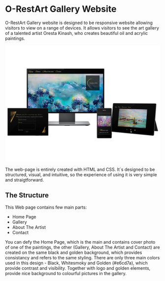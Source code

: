 <h1>O-RestArt Gallery Website</h1>
<p> O-RestArt Gallery website is designed to be responsive website allowing visitors to view on a range of devices. It allows visitors to see the art gallery of a talented artist Oresta Kinash, who creates beautiful oil and acrylic paintings.
  
![Title](assets/images/decor/multiple-device-mockup.png) 
  
 The web-page is entirely created with HTML and CSS. It`s designed to be structured, visual, and intuitive, so the experience of using it is very simple and straigtforward.
  
  ## The Structure
  
 This Web page contains few main parts: 
  - Home Page
  - Gallery
  - About The Artist
  - Contact
  
  You can defy the Home Page, which is the main and contains cover photo of one of the paintings, the other (Gallery, About The Artist and Contact) are created on the same black and golden background, which provides consistancy and refers to the same styling. 
  There are only three main colors used in this design - Black, Whitesmoky and Golden (#e6cd7a), which provide contrast and visibility. Together with logo and golden elements, provide nice background to colourful pictures in the gallery. 
  
  
 
  
